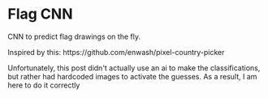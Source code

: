 
<h1> Flag CNN</h1>
<p>CNN to predict flag drawings on the fly.</p>
Inspired by this: https://github.com/enwash/pixel-country-picker
<p>Unfortunately, this post didn't actually use an ai to make the classifications, but rather had hardcoded images to activate the guesses. As a result, I am here to do it correctly</p>

